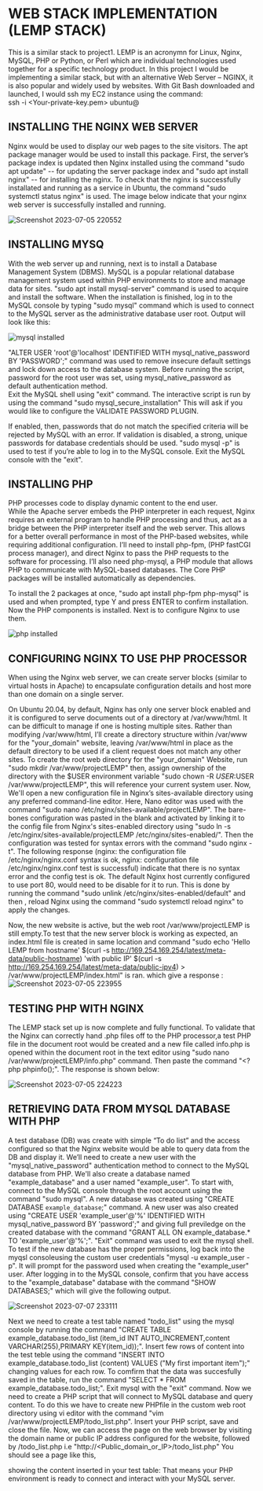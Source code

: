 # WEB STACK IMPLEMENTATION (LEMP STACK)
  This is a similar stack to project1. LEMP is an acronymn for Linux, Nginx, MySQL, PHP or Python, or Perl which are individual technologies used together for a specific technology product.
In this project I would be implementing a similar stack, but with an alternative Web Server – NGINX, it is also popular and widely used by websites.
With Git Bash downloaded and launched, I would ssh my EC2 instance using the command:  
ssh -i <Your-private-key.pem> ubuntu@<EC2-Public-IP-address>

## INSTALLING THE NGINX WEB SERVER
 Nginx would be used to display our web pages to the site visitors. The apt package manager would be used to install this package.
First, the server’s package index is updated then Nginx installed using the command "sudo apt update"  -- for updating the server package index and "sudo apt install nginx"  -- for installing the nginx.
To check that the nginx is successfully installated and running as a service in Ubuntu, the command "sudo systemctl status nginx" is used.
The image below indicate that your nginx web server is successfully installed and running.

![Screenshot 2023-07-05 220552](https://github.com/Saidat23/devops.pbl/assets/138054715/caf4a99a-d517-43cb-b4e3-7737062433c7)

## INSTALLING MYSQ

With the web server up and running, next is to install a Database Management System (DBMS). MySQL is a popular relational database management system used within PHP environments to store and manage data for sites.
"sudo apt install mysql-server" command is used to acquire and install the software. 
When the installation is finished, log in to the MySQL console by typing 
"sudo mysql" command which is used to connect to the MySQL server as the administrative database user root.
 Output will look like this:
 
![mysql installed](https://github.com/Saidat23/devops.pbl/assets/138054715/36144c9f-6490-445b-ac37-6f6301b51f92)

"ALTER USER 'root'@'localhost' IDENTIFIED WITH mysql_native_password BY 'PASSWORD';" command was used to remove insecure default settings and lock down access to the database system. Before running the script, password for the root user was set, using mysql_native_password as default authentication method.  
Exit the MySQL shell using "exit" command.
The interactive script is run by  using the command "sudo mysql_secure_installation"
This will ask if you would like to configure the VALIDATE PASSWORD PLUGIN. 

If enabled, then, passwords that do not match the specified criteria will be rejected by MySQL with an error. If validation is disabled, a strong, unique passwords for database credentials should be used.
"sudo mysql -p" is used to test if you’re able to log in to the MySQL console.
Exit the MySQL console with the "exit".

## INSTALLING PHP
 PHP  processes code to display dynamic content to the end user.  
While the Apache server embeds the PHP interpreter in each request, Nginx requires an external program to handle PHP processing and thus, act as a bridge between the PHP interpreter itself and the web server. This allows for a better overall performance in most of the PHP-based websites, while requiring additional configuration. I’ll need to install php-fpm, (PHP fastCGI process manager), and direct Nginx to pass the PHP requests to the software for processing. I’ll also need php-mysql, a PHP module that allows PHP to communicate with MySQL-based databases. The Core PHP packages will be installed automatically as dependencies.

To install the 2 packages at once, "sudo apt install php-fpm php-mysql" is used and when prompted, type Y and press ENTER to confirm installation.
Now the PHP components is installed. Next is to configure Nginx to use them.
 
![php installed](https://github.com/Saidat23/devops.pbl/assets/138054715/7632d4e1-604c-41c8-bb0d-bcbb669ea9c1)

 ## CONFIGURING NGINX TO USE PHP PROCESSOR
 When using the Nginx web server, we can create server blocks (similar to virtual hosts in Apache) to encapsulate configuration details and host more than one domain on a single server. 

On Ubuntu 20.04, by default, Nginx has only one server block enabled and it is configured to serve documents out of a directory at /var/www/html. It can be difficult to manage if one is hosting multiple sites. Rather than modifying /var/www/html, I’ll create a directory structure within /var/www for the "your_domain" website, leaving /var/www/html in place as the default directory to be used if a client request does not match any other sites.
To create the root web directory for the "your_domain" Website, run "sudo mkdir /var/www/projectLEMP" then, assign ownership of the directory with the $USER environment variable "sudo chown -R $USER:$USER /var/www/projectLEMP", this will reference your current system user.
Now, We'll open a new configuration file in Nginx’s sites-available directory using any preferred command-line editor. Here, Nano editor was used with the command "sudo nano /etc/nginx/sites-available/projectLEMP". The bare-bones configuration was pasted in the blank and activated by linking it to the config file from Nginx's sites-enabled directory using "sudo ln -s /etc/nginx/sites-available/projectLEMP /etc/nginx/sites-enabled/".
Then the configuration was tested for syntax errors with the command "sudo nginx -t". The following response (nginx: the configuration file /etc/nginx/nginx.conf syntax is ok,
nginx: configuration file /etc/nginx/nginx.conf test is successful) indicate that there is no syntax error and the config test is ok.
The default Nginx host currently configured to use port 80, would need to be disable for it to run. This is done by running the command "sudo unlink /etc/nginx/sites-enabled/default" and then , reload Nginx using the command "sudo systemctl reload nginx" to apply the changes. 

Now, the new website is active, but the web root /var/www/projectLEMP is still empty.To test that the new server block is working as expected, an index.html file is created in same location and command "sudo echo 'Hello LEMP from hostname' $(curl -s http://169.254.169.254/latest/meta-data/public-hostname) 'with public IP' $(curl -s http://169.254.169.254/latest/meta-data/public-ipv4) > /var/www/projectLEMP/index.html" is ran. which give a response :
![Screenshot 2023-07-05 223955](https://github.com/Saidat23/devops.pbl/assets/138054715/79ee6e18-a78a-4f22-8e3f-d51976fdd993)

## TESTING PHP WITH NGINX
The LEMP stack set up is now complete and fully functional. To validate that the Nginx can correctly hand .php files off to the PHP processor,a test PHP file in the document root would be created and a new file called info.php is opened within the document root in the text editor using "sudo nano /var/www/projectLEMP/info.php" command. Then paste the command 
"<?php
phpinfo();". The response is shown below: 

![Screenshot 2023-07-05 224223](https://github.com/Saidat23/devops.pbl/assets/138054715/16c5744c-3e13-4d57-a669-d235fb86e7d0)

## RETRIEVING DATA FROM MYSQL DATABASE WITH PHP
A test database (DB) was create with simple “To do list” and the access configured so that the Nginx website would be able to query data from the DB and display it. We’ll need to create a new user with the "mysql_native_password" authentication method to connect to the MySQL database from PHP. We'll also create a database named "example_database" and a user named "example_user".
To start with, connect to the MySQL console through the root account using the command "sudo mysql".
A new database was created using "CREATE DATABASE `example_database`;" command. A new user was also created using "CREATE USER 'example_user'@'%' IDENTIFIED WITH mysql_native_password BY 'password';" and giving full previledge on the created database with the command "GRANT ALL ON example_database.* TO 'example_user'@'%';". "Exit" command was used to exit the mysql shell.
To test if the new database has the proper permissions, log back into the myqsl consoleusing the custom user credentials "mysql -u example_user -p". 
It will prompt for the password used when creating the "example_user" user. After logging in to the MySQL console, confirm that you have access to the "example_database" database with the command "SHOW DATABASES;" which will give the following output.

![Screenshot 2023-07-07 233111](https://github.com/Saidat23/devops.pbl/assets/138054715/10a05c88-627d-4682-8832-c926f794c1d9)

Next we need to create a test table named "todo_list" using the mysql console by running the command "CREATE TABLE example_database.todo_list (item_id INT AUTO_INCREMENT,content VARCHAR(255),PRIMARY KEY(item_id));".
Insert few rows of content into the test teble using the command "INSERT INTO example_database.todo_list (content) VALUES ("My first important item");" changing values for each row.
To comfirm that the data was succesfully saved in the table, run the command "SELECT * FROM example_database.todo_list;". Exit mysql with the "exit" command. 
Now we need to create a PHP script that will connect to MySQL database and query content. To do this we have to create new PHPfile in the custom web root directory using vi editor with the command "vim /var/www/projectLEMP/todo_list.php". Insert your PHP script, save and close the file.
Now, we can access the page on the web browser by visiting the domain name or public IP address configured for the website, followed by /todo_list.php i.e "http://<Public_domain_or_IP>/todo_list.php"
You should see a page like this,


showing the content inserted in your test table:
That means your PHP environment is ready to connect and interact with your MySQL server.




